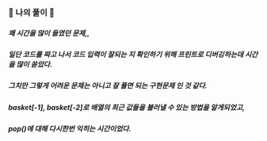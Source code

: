 ### 🍎 나의 풀이 🍎
##### 꽤 시간을 많이 들였던 문제,,
##### 일단 코드를 짜고 나서 코드 입력이 잘되는 지 확인하기 위해 프린트로 디버깅하는데 시간을 많이 쏟았다.
##### 그치만 그렇게 어려운 문제는 아니고 잘 풀면 되는 구현문제 인 것 같다.
##### basket[-1], basket[-2]로 배열의 최근 값들을 불러낼 수 있는 방법을 알게되었고,
##### pop()에 대해 다시한번 익히는 시간이었다.

